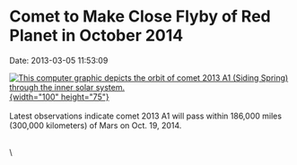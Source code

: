 Comet to Make Close Flyby of Red Planet in October 2014
=======================================================

Date: 2013-03-05 11:53:09

[![This computer graphic depicts the orbit of comet 2013 A1 (Siding
Spring) through the inner solar
system.](http://www.jpl.nasa.gov/images/asteroid/20130305/comet20130305-th.jpg){width="100"
height="75"}](http://www.jpl.nasa.gov/news/news.cfm?release=2013-081&rn=news.xml&rst=3713)\
\
Latest observations indicate comet 2013 A1 will pass within 186,000
miles (300,000 kilometers) of Mars on Oct. 19, 2014.

\
\
